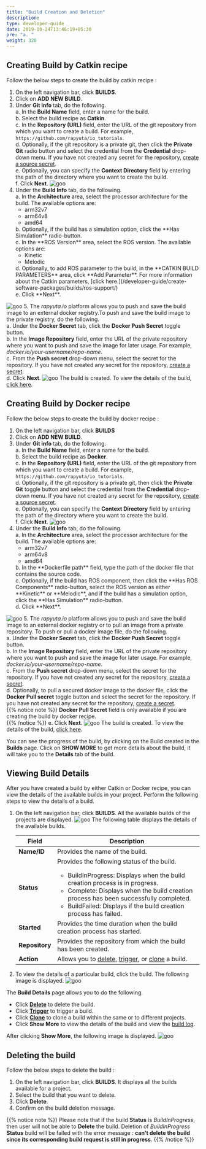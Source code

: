 ```yaml
---
title: "Build Creation and Deletion"
description:
type: developer-guide
date: 2019-10-24T13:46:19+05:30
pre: "a. "
weight: 320
---
```


## Creating Build by Catkin recipe 
Follow the below steps to create the build by catkin recipe : 

1. On the left navigation bar, click **BUILDS**.
2. Click on **ADD NEW BUILD**.
3. Under **Git info** tab, do the following.</br>
	a. In the **Build Name** field, enter a name for the build.</br>
	b. Select the build recipe as **Catkin**.</br>
	c. In the **Repository (URL)** field, enter the URL of the git repository from which you want to create a build. For example, `https://github.com/rapyuta/io_tutorials`.</br>
	d. Optionally, if the git repository is a private git, then click the **Private Git** radio button and select the credential from the **Credential** drop-down menu. If you have not created any secret for the repository, [create a source secret](/developer-guide/create-software-packages/secrets/sourcecode-repository/#creating-source-secret).</br>
	e. Optionally, you can specify the **Context Directory** field by entering the path of the directory where you want to create the build.</br>
	f. Click **Next**. 
![goo](/images/core-concepts/builds/build-creation/catkin-recipe.png?classes=border,shadow&width=30pc)
4. Under the **Build Info** tab, do the following.</br>
	a. In the **Architecture** area, select the processor architecture for the build. The available options are:</br>
	<ul>
	<li>arm32v7</li>
	<li>arm64v8</li>
	<li>amd64</li>
	</ul>
	b. Optionally, if the build has a simulation option, click the **Has Simulation** radio-button.</br>
	c. In the **ROS Version** area, select the ROS version. The available options are:</br>
	<ul>
	<li>Kinetic</li>
	<li>Melodic</li>
	</ul>
	d. Optionally, to add ROS parameter to the build, in the **CATKIN BUILD PARAMETERS** area, click **Add Parameter**. For more information about the Catkin parameters, [click here.](/developer-guide/create-software-packages/builds/ros-support/)</br>
	e. Click **Next**.
![goo](/images/core-concepts/builds/build-creation/catkin-build-info.png?classes=border,shadow&width=30pc)
5. The *rapyuta.io* platform allows you to push and save the build image to an external docker registry.To push and save the build image to the private registry, do the following.</br>
	a. Under the **Docker Secret** tab, click the **Docker Push Secret**  toggle button.</br>
	b. In the **Image Repository** field, enter the URL of the private repository where you want to push and save the image for later usage. For example, *docker.io/your-username/repo-name*. </br>
	c. From the **Push secret** drop-down menu, select the secret for the repository. If you have not created any secret for the repository, [create a secret](/developer-guide/create-software-packages/secrets/docker-registry/#creating-a-docker-secret).</br>
	d. Click **Next**.
![goo](/images/core-concepts/builds/build-creation/catkin-push-secret.png?classes=border,shadow&width=30pc)
The build is created. To view the details of the build, [click here](/developer-guide/create-software-packages/builds/build-creation/#viewing-build-details).


## Creating Build by Docker recipe 
Follow the below steps to create the build by docker recipe : 

1. On the left navigation bar, click **BUILDS**
2. Click on **ADD NEW BUILD**.
3. Under **Git info** tab, do the following.</br>
	a. In the **Build Name** field, enter a name for the build.</br>
	b. Select the build recipe as **Docker**.</br>
	c. In the **Repository (URL)** field, enter the URL of the git repository from which you want to create a build. For example, `https://github.com/rapyuta/io_tutorials`.</br>
	d. Optionally, if the git repository is a private git, then click the **Private Git** toggle button and select the credential from the **Credential** drop-down menu. If you have not created any secret for the repository, [create a source secret](/developer-guide/create-software-packages/secrets/sourcecode-repository/#creating-source-secret).</br>
	e. Optionally, you can specify the **Context Directory** field by entering the path of the directory where you want to create the build.</br>
	f. Click **Next**. 
![goo](/images/core-concepts/builds/build-creation/docker-recipe.png?classes=border,shadow&width=30pc)
4. Under the **Build Info** tab, do the following.</br>
	a. In the **Architecture** area, select the processor architecture for the build. The available options are:</br>
	<ul>
	<li>arm32v7</li>
	<li>arm64v8</li>
	<li>amd64</li>
	</ul>
	b. In the **Dockerfile path** field, type the path of the docker file that contains the source code.</br>
	c. Optionally, if the build has ROS component, then click the **Has ROS Components** radio-button, select the ROS version as either **Kinetic** or **Melodic**, and if the build has a simulation option, click the **Has Simulation** radio-button.</br>
	d. Click **Next**.
![goo](/images/core-concepts/builds/build-creation/docker-build-info.png?classes=border,shadow&width=30pc)
5. The *rapyuta.io* platform allows you to push and save the build image to an external docker registry or to pull an image from a private repository. To push or pull a docker image file, do the following.</br>
	a. Under the **Docker Secret** tab, click the **Docker Push Secret**  toggle button.</br>
	b. In the **Image Repository** field, enter the URL of the private repository where you want to push and save the image for later usage. For example, *docker.io/your-username/repo-name*.</br>
	c. From the **Push secret** drop-down menu, select the secret for the repository. If you have not created any secret for the repository, [create a secret](/developer-guide/create-software-packages/secrets/docker-registry/#creating-a-docker-secret).</br>
	d. Optionally, to pull a secured docker image to the docker file, click the **Docker Pull secret** toggle button and select the secret for the repository. If you have not created any secret for the repository, [create a secret](/developer-guide/create-software-packages/secrets/docker-registry/#creating-a-docker-secret).</br> 
{{% notice note %}}
**Docker Pull Secret** field is only available if you are creating the build by docker recipe.</br>
{{% /notice %}}
	e. Click **Next**.
![goo](/images/core-concepts/builds/build-creation/docker-push-secret.png?classes=border,shadow&width=30pc)
The build is created. To view the details of the build, [click here](/developer-guide/create-software-packages/builds/build-creation/#viewing-build-details).

You can see the progress of the build, by clicking on the Build created in the **Builds** page. 
Click on **SHOW MORE** to get more details about the build, it will take you to the **Details** tab of the build.

## Viewing Build Details
After you have created a build by either Catkin or Docker recipe, you can view the details of the available builds in your project. Perform the following steps to view the details of a build.

1. On the left navigation bar, click **BUILDS**. All the available builds of the projects are displayed.
![goo](/images/core-concepts/builds/build-creation/builds.png?classes=border,shadow&width=45pc)
 The following table displays the details of the available builds.</br>


    |Field|Description|
    |-----|-----------|
    |**Name/ID**| Provides the name of the build.
    |**Status**| Provides the following status of the build. <ul><li>BuildInProgress: Displays when the build creation process is in progress.</li><li>Complete: Displays when the build creation process has been successfully completed.</li><li>BuildFailed: Displays if the build creation process has failed.</li></ul>
    |**Started**| Provides the time duration when the build creation process has started.
    |**Repository**| Provides the repository from which the build has been created.
    |**Action**| Allows you to [delete](/developer-guide/create-software-packages/builds/build-creation/#deleting-the-build), [trigger](/developer-guide/create-software-packages/builds/trigger-rollback/), or [clone](/developer-guide/create-software-packages/builds/build-cloning/)  a build. 

2. To view the details of a particular build, click the build. The following image is displayed.
![goo](/images/core-concepts/builds/build-creation/build-detail-action.png?classes=border,shadow&width=25pc)

The **Build Details** page allows you to do the following.</br>

* Click **[Delete](#deleting-the-build)** to delete the build. 
* Click **[Trigger](/developer-guide/create-software-packages/builds/trigger-rollback/)** to trigger a build. 
* Click **[Clone](/developer-guide/create-software-packages/builds/build-cloning/)** to clone a build within the same or to different projects.
* Click **Show More** to view the details of the build and view the [build log](/developer-guide/tooling-automation/logging/build-logs).

After clicking **Show More**,  the following image is displayed.
![goo](/images/core-concepts/builds/build-creation/build-details.png?classes=border,shadow&width=45pc)



## Deleting the build
Follow the below steps to delete the build :

1. On the left navigation bar, click **BUILDS**. It  displays all the builds available for a project.
2. Select the build that you want to delete. 
3. Click **Delete**.
4. Confirm on the build deletion message.


{{% notice note %}}
Please note that if the build **Status** is _BuildInProgress_, then user will not be able to **Delete** the build. Deletion of _BuildInProgress_ **Status** build 
will be failed with the error message : **can't delete the build since its corresponding build request is still in progress**.
{{% /notice %}}



